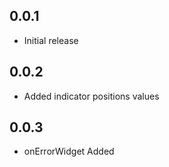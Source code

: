 ## 0.0.1

- Initial release

## 0.0.2

- Added indicator positions values 

## 0.0.3

- onErrorWidget Added